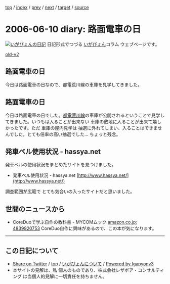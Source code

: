 [top](../index.html) 
 / [index](index.html) 
 / [prev](ig060609.html) 
 / [next](ig060612.html) 
 / [target](https://www.igapyon.jp/igapyon/diary/2006/ig060610.html) 
 / [source](https://github.com/igapyon/diary/blob/master/2006/ig060610.src.md) 

2006-06-10 diary: 路面電車の日
=====================================================================================================
[![いがぴょんの日記](https://www.igapyon.jp/igapyon/diary/images/iga200306s.jpg "いがぴょん")](https://www.igapyon.jp/igapyon/diary/memo/memoigapyon.html) 日記形式でつづる [いがぴょん](https://www.igapyon.jp/igapyon/diary/memo/memoigapyon.html)コラム ウェブページです。

[old-v2](ig060610-orig.html)

## 路面電車の日

今日は路面電車の日なので、都電荒川線の車庫を見学してきました。


## 路面電車の日

今日は路面電車の日でした。[都電荒川線](http://www.kotsu.metro.tokyo.jp/toden_index.html)の車庫が公開されるということで見学してきました。いつもは入ることが出来ない 車庫の敷地に入ることが出来て嬉しかったです。ただ 車庫の屋内見学は 抽選に外れてしまい、入ることはできませんでした。とても倍率の高い抽選でした… ちょっと残念。

## 発車ベル使用状況 - hassya.net

発車ベルの使用状況をまとめたサイトを見つけました。

* 発車ベル使用状況 - hassya.net
  [http://www.hassya.net/](http://www.hassya.net/)

調査範囲が広範で とても気合いの入ったサイトだと思いました。

## 世間のニュースから

* CoreDuoで学ぶ自作の教科書 - MYCOMムック
  [amazon.co.jp: 4839920753](http://www.amazon.co.jp/exec/obidos/ASIN/4839920753/igapyondiary-22)
  CoreDuo自作に興味があるので、この本が気になります。


----------------------------------------------------------------------------------------------------

## この日記について

* [Share on Twitter](https://twitter.com/intent/tweet?hashtags=igapyon%2Cdiary%2C%E3%81%84%E3%81%8C%E3%81%B4%E3%82%87%E3%82%93&text=%E8%B7%AF%E9%9D%A2%E9%9B%BB%E8%BB%8A%E3%81%AE%E6%97%A5&url=https%3A%2F%2Fwww.igapyon.jp%2Figapyon%2Fdiary%2F2006%2Fig060610.html) / [top](../index.html) / [いがぴょんについて](https://www.igapyon.jp/igapyon/diary/memo/memoigapyon.html) / [Powered by Igapyonv3](https://github.com/igapyon/igapyonv3)
* 本サイトの見解は、私 個人のものであり、株式会社レザボア・コンサルティング は当個人的見解に一切責任を持ちません。 
